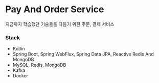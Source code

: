 # Pay And Order Service

지금까지 학습했던 기술들을 다듬기 위한 주문, 결제 서비스

### Stack

- Kotlin
- Spring Boot, Spring WebFlux, Spring Data JPA, Reactive Redis And MongoDB
- MySQL, Redis, MongoDB
- Kafka 
- Docker

